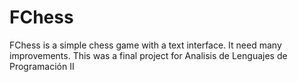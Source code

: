 FChess
======

FChess is a simple chess game with a text interface. It need many improvements.
This was a final project for Analisis de Lenguajes de Programación II
